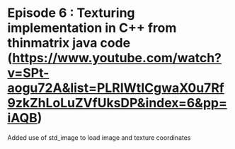 # Episode 6 : Texturing implementation in C++ from thinmatrix java code (https://www.youtube.com/watch?v=SPt-aogu72A&list=PLRIWtICgwaX0u7Rf9zkZhLoLuZVfUksDP&index=6&pp=iAQB)
Added use of std_image to load image and texture coordinates
